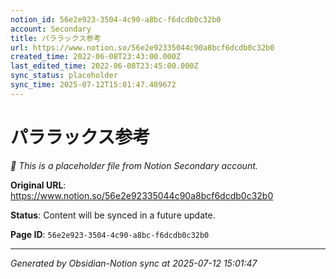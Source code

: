 ```yaml
---
notion_id: 56e2e923-3504-4c90-a8bc-f6dcdb0c32b0
account: Secondary
title: パララックス参考
url: https://www.notion.so/56e2e92335044c90a8bcf6dcdb0c32b0
created_time: 2022-06-08T23:43:00.000Z
last_edited_time: 2022-06-08T23:45:00.000Z
sync_status: placeholder
sync_time: 2025-07-12T15:01:47.489672
---
```


# パララックス参考

*🔄 This is a placeholder file from Notion Secondary account.*

**Original URL**: https://www.notion.so/56e2e92335044c90a8bcf6dcdb0c32b0

**Status**: Content will be synced in a future update.

**Page ID**: `56e2e923-3504-4c90-a8bc-f6dcdb0c32b0`

---

*Generated by Obsidian-Notion sync at 2025-07-12 15:01:47*
